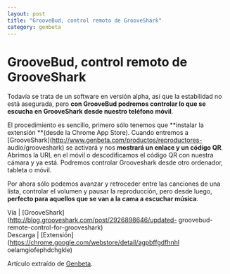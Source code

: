 ```yaml
---
layout: post
title: "GrooveBud, control remoto de GrooveShark"
category: genbeta
---
```


# GrooveBud, control remoto de GrooveShark

Todavía se trata de un software en versión alpha, así que la estabilidad no
está asegurada, pero **con GrooveBud podremos controlar lo que se escucha en
GrooveShark desde nuestro teléfono móvil**.

El procedimiento es sencillo, primero sólo tenemos que **instalar la extensión
**(desde la Chrome App Store). Cuando entremos a
[GrooveShark](http://www.genbeta.com/productos/reproductores-
audio/grooveshark) se activará y nos **mostrará un enlace y un código QR**.
Abrimos la URL en el móvil o descodificamos el código QR con nuestra cámara y
ya está. Podremos controlar Grooveshark desde otro ordenador, tableta o móvil.

Por ahora sólo podemos avanzar y retroceder entre las canciones de una lista,
controlar el volumen y pausar la reproducción, pero desde luego, **perfecto
para aquellos que se van a la cama a escuchar música**.

Vía | [GrooveShark](http://blog.grooveshark.com/post/2926898646/updated-
groovebud-remote-control-for-grooveshark)  
Descarga | [Extensión](https://chrome.google.com/webstore/detail/agpbffgdfhnhl
oelamgiofephdchgkle)

Artículo extraído de [Genbeta](http://www.genbeta.com).